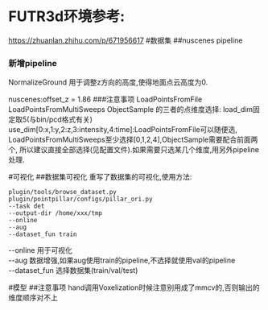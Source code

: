 # FUTR3d环境参考:
https://zhuanlan.zhihu.com/p/671956617
#数据集
##nuscenes pipeline
### 新增pipeline
NormalizeGround 用于调整z方向的高度,使得地面点云高度为0.

nuscenes:offset_z = 1.86
###注意事项 LoadPointsFromFile   LoadPointsFromMultiSweeps   ObjectSample 的三者的点维度选择:
load_dim固定取5(与bin/pcd格式有关)
use_dim[0:x,1:y,2:z,3:intensity,4:time]:LoadPointsFromFile可以随便选,
LoadPointsFromMultiSweeps至少选择[0,1,2,4],ObjectSample需要配合前面两个,
所以建议直接全部选择(见配置文件).如果需要只选某几个维度,用另外pipeline处理.

#可视化
##数据集可视化
重写了数据集的可视化,使用方法:
```
plugin/tools/browse_dataset.py 
plugin/pointpillar/configs/pillar_ori.py
--task det
--output-dir /home/xxx/tmp
--online
--aug
--dataset_fun train
```
--online 用于可视化  
--aug 数据增强,如果aug使用train的pipeline,不选择就使用val的pipeline    
--dataset_fun 选择数据集(train/val/test)

#模型
##注意事项
hand调用Voxelization时候注意别用成了mmcv的,否则输出的维度顺序对不上